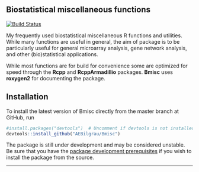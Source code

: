
Biostatistical miscellaneous functions
--------------------------------------
[![Build Status](https://api.travis-ci.org/AEBilgrau/Bmisc.svg?branch=master)](https://travis-ci.org/AEBilgrau/Bmisc)

My frequently used biostatistical miscellaneous R functions and utilities. While many functions are useful in general, the aim of package is to be particularly useful for general microarray analysis, gene network analysis, and other (bio)statistical applications.

While most functions are for build for convenience some are optimized for speed through the **Rcpp** and **RcppArmadillio** packages. **Bmisc** uses **roxygen2** for documenting the package.

## Installation
To install the latest version of Bmisc directly from the master branch at GitHub, run 

```R
#install.packages("devtools")  # Uncomment if devtools is not installed
devtools::install_github("AEBilgrau/Bmisc")
```

The package is still under development and may be considered unstable. Be sure that you have the [package development prerequisites](http://www.rstudio.com/ide/docs/packages/prerequisites) if you wish to install the package from the source.

---
